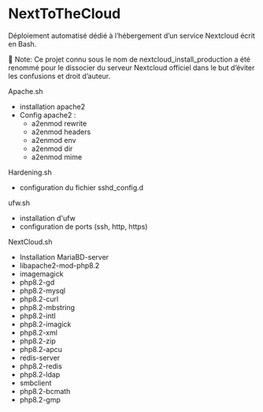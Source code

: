 # NextToTheCloud

Déploiement automatisé dédié à l’hébergement d’un service Nextcloud écrit en Bash.

📢 Note: Ce projet connu sous le nom de nextcloud_install_production a été renommé pour le dissocier du serveur Nextcloud officiel dans le but d’éviter les confusions et droit d’auteur.


Apache.sh
 - installation apache2
 - Config apache2 :
    - a2enmod rewrite
    - a2enmod headers
    - a2enmod env
    - a2enmod dir
    - a2enmod mime

Hardening.sh 
 - configuration du fichier sshd_config.d

ufw.sh
 - installation d'ufw
 - configuration de ports (ssh, http, https)

NextCloud.sh
 - Installation MariaBD-server
 - libapache2-mod-php8.2
 - imagemagick
 - php8.2-gd
 - php8.2-mysql
 - php8.2-curl
 - php8.2-mbstring
 - php8.2-intl
 - php8.2-imagick
 - php8.2-xml
 - php8.2-zip
 - php8.2-apcu
 - redis-server
 - php8.2-redis
 - php8.2-ldap
 - smbclient
 - php8.2-bcmath
 - php8.2-gmp
